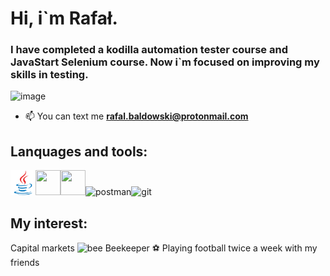 # **Hi, i`m Rafał.**
### **I have completed a kodilla automation tester course and JavaStart Selenium course. Now i`m focused on improving my skills in testing.**  
![image](https://user-images.githubusercontent.com/110236444/204857017-0f2a87c2-9cc0-4f22-9fc6-500e7611ad86.png)
- 📫 You can text me **rafal.baldowski@protonmail.com**
## **Lanquages and tools:** 
<img src="https://raw.githubusercontent.com/devicons/devicon/master/icons/java/java-original.svg" alt="java" width="40" height="40" style="max-width: 100%;"><img src="https://camo.githubusercontent.com/6e82ebbb638a70861dd6a0d6d92cbd02263746a934515d03433e5cc69aa30810/68747470733a2f2f7777772e73656c656e69756d2e6465762f696d616765732f73656c656e69756d5f6c6f676f5f7371756172655f677265656e2e706e67" width="40" height="40"><img src="https://camo.githubusercontent.com/7d1b9c35a3753ae6f6de9ba7108e237104345debbd671b2171f127c1b57f7126/68747470733a2f2f69302e77702e636f6d2f7777772e7665786576736f6c7574696f6e732e636f6d2f77702d636f6e74656e742f75706c6f6164732f323031382f31302f637563756d6265722d6c6f676f2d706e672d7472616e73706172656e742e706e673f73736c3d31" width="40" height="40"><img src="https://camo.githubusercontent.com/93b32389bf746009ca2370de7fe06c3b5146f4c99d99df65994f9ced0ba41685/68747470733a2f2f7777772e766563746f726c6f676f2e7a6f6e652f6c6f676f732f676574706f73746d616e2f676574706f73746d616e2d69636f6e2e737667" alt="postman" width="40" height="40" data-canonical-src="https://www.vectorlogo.zone/logos/getpostman/getpostman-icon.svg" style="max-width: 100%;"><img src="https://camo.githubusercontent.com/fbfcb9e3dc648adc93bef37c718db16c52f617ad055a26de6dc3c21865c3321d/68747470733a2f2f7777772e766563746f726c6f676f2e7a6f6e652f6c6f676f732f6769742d73636d2f6769742d73636d2d69636f6e2e737667" alt="git" width="40" height="40" data-canonical-src="https://www.vectorlogo.zone/logos/git-scm/git-scm-icon.svg" style="max-width: 100%;">

## **My  interest:**
Capital markets
<img src="https://github.githubassets.com/images/icons/emoji/unicode/1f41d.png?v8" alt="bee" width="30" height="30"/> Beekeeper
:soccer: Playing football twice a week with my friends


